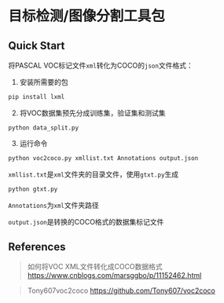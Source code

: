 # 目标检测/图像分割工具包

## Quick Start

将PASCAL  VOC标记文件`xml`转化为COCO的`json`文件格式：

1. 安装所需要的包

```python
pip install lxml
```

2. 将VOC数据集预先分成训练集，验证集和测试集

```
python data_split.py
```

3. 运行命令

```python
python voc2coco.py xmllist.txt Annotations output.json
```

`xmllist.txt`是`xml`文件夹的目录文件，使用`gtxt.py`生成

```python
python gtxt.py
```

`Annotations`为`xml`文件夹路径

`output.json`是转换的COCO格式的数据集标记文件



## References

> 如何将VOC XML文件转化成COCO数据格式 https://www.cnblogs.com/marsggbo/p/11152462.html

> Tony607voc2coco https://github.com/Tony607/voc2coco